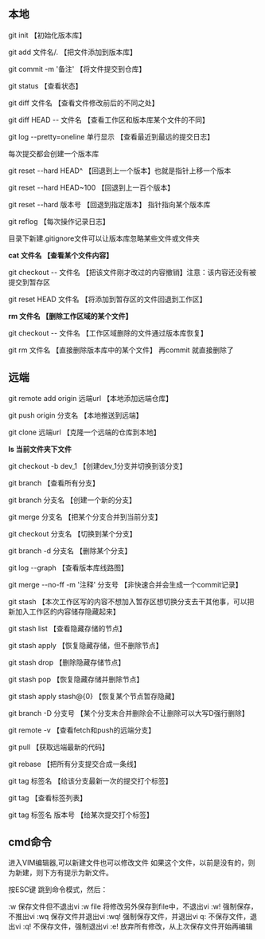 

## 本地

git init 【初始化版本库】

git add 文件名/.    【把文件添加到版本库】

git commit -m '备注'  【将文件提交到仓库】

git status 【查看状态】

git diff 文件名 【查看文件修改前后的不同之处】

git diff HEAD -- 文件名 【查看工作区和版本库某个文件的不同】

git log  --pretty=oneline 单行显示 【查看最近到最远的提交日志】

每次提交都会创建一个版本库

git reset --hard HEAD^ 【回退到上一个版本】也就是指针上移一个版本

git reset --hard HEAD~100 【回退到上一百个版本】

git reset --hard 版本号 【回退到指定版本】 指针指向某个版本库

git reflog 【每次操作记录日志】

目录下新建.gitignore文件可以让版本库忽略某些文件或文件夹

**cat 文件名 【查看某个文件内容】**

git checkout -- 文件名 【把该文件刚才改过的内容撤销】注意：该内容还没有被提交到暂存区

git reset HEAD 文件名 【将添加到暂存区的文件回退到工作区】

**rm 文件名 【删除工作区域的某个文件】**

git checkout -- 文件名 【工作区域删除的文件通过版本库恢复】

git rm 文件名 【直接删除版本库中的某个文件】 再commit 就直接删除了




## 远端

git remote add origin 远端url 【本地添加远端仓库】

git push origin 分支名 【本地推送到远端】

git clone 远端url 【克隆一个远端的仓库到本地】

**ls 当前文件夹下文件**

git checkout -b dev_1 【创建dev_1分支并切换到该分支】

git branch 【查看所有分支】

git branch 分支名 【创建一个新的分支】

git merge 分支名 【把某个分支合并到当前分支】

git checkout 分支名 【切换到某个分支】

git branch -d 分支名 【删除某个分支】

git log --graph 【查看版本库线路图】

git merge --no-ff -m '注释' 分支号 【非快速合并会生成一个commit记录】

git stash 【本次工作区写的内容不想加入暂存区想切换分支去干其他事，可以把新加入工作区的内容储存隐藏起来】

git stash list 【查看隐藏存储的节点】

git stash apply 【恢复隐藏存储，但不删除节点】

git stash drop 【删除隐藏存储节点】

git stash pop 【恢复隐藏存储并删除节点】

git stash apply stash@{0} 【恢复某个节点暂存隐藏】

git branch -D 分支号 【某个分支未合并删除会不让删除可以大写D强行删除】

git remote -v 【查看fetch和push的远端分支】

git pull 【获取远端最新的代码】

git rebase 【把所有分支提交合成一条线】

git tag 标签名 【给该分支最新一次的提交打个标签】

git tag 【查看标签列表】

git tag 标签名 版本号 【给某次提交打个标签】

## cmd命令

进入VIM编辑器,可以新建文件也可以修改文件
如果这个文件，以前是没有的，则为新建，则下方有提示为新文件。

按ESC键 跳到命令模式，然后：

:w 保存文件但不退出vi 
:w file 将修改另外保存到file中，不退出vi 
:w! 强制保存，不推出vi 
:wq 保存文件并退出vi 
:wq! 强制保存文件，并退出vi 
q: 不保存文件，退出vi 
:q! 不保存文件，强制退出vi 
:e! 放弃所有修改，从上次保存文件开始再编辑